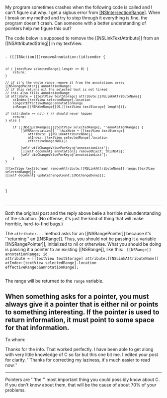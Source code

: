 My program sometimes crashes when the following code is called and I can't figure out why.  I get a sigbus error from [[NSIntersectionRange]]().  When I break on my method and try to step through it everything is fine, the program doesn't crash.  Can someone with a better understanding of pointers help me figure this out?

The code below is supposed to remove the [[NSLinkTextAttribute]] from an [[NSAttributedString]] in my textView.

<code>
- ([[IBAction]])removeAnnotation:(id)sender {

	if ( [textView selectedRange].length == 0) {
		return;
	}

	// if it's the whole range remove it from the annotations array
	[[NSRangePointer]] annotationRange;
	// if this returns nil the selected text is not linked 
	// this also fills annotationRange
	id attribute = [[textView textStorage] attribute:[[NSLinkAttributeName]] 
		atIndex:[textView selectedRange].location
		longestEffectiveRange:annotationRange
		inRange:[[NSMakeRange]](0,[[textView textStorage] length])];
		
	if (attribute == nil) { // should never happen
		return;
	} else {

		if ([[NSEqualRanges]]([textView selectedRange], ''annotationRange)) {
			[[AVNRannotation]] ''thisNote = [[textView textStorage] 
				attribute: [[NSLinkAttributeName]]
				atIndex: [textView selectedRange].location
				effectiveRange:NULL];
			
			[self willChangeValueForKey:@"annotationList"];
			[[[self document] annotations] removeObject: thisNote];
			[self didChangeValueForKey:@"annotationList"];
		}
	}
	
	[[textView textStorage] removeAttribute:[[NSLinkAttributeName]] range:[textView selectedRange]];
	[[self document] updateChangeCount:[[NSChangeDone]]];	
}

</code>

----

Both the original post and the reply above belie a horrible misunderstanding of the situation. (No offense, it's just the kind of thing that will make horrible, hard-to-find bugs.)

The <code>attribute:...</code> method asks for an [[NSRangePointer]] because it's ''returning'' an [[NSRange]]. Thus, you should not be passing it a variable [[NSRangePointer]], initialized to nil or otherwise. What you should be doing is passing it a pointer to an existing [[NSRange]], like this:
<code>
[[NSRange]] annotationRange;
id attribute = [[textView textStorage] attribute:[[NSLinkAttributeName]] 
	atIndex:[textView selectedRange].location
	effectiveRange:&annotationRange];

</code>
The range will be returned to the <code>range</code> variable.

When something asks for a pointer, you must always give it a pointer that is either nil or points to something interesting. If the pointer is used to return information, it must point to some space for that information.
----
To whom:

Thanks for the info.  That worked perfectly.  I have been able to get along with very little knowledge of C so far but this one bit me.  I edited your post for clarity. ''Thanks for correcting my laziness, it's much easier to read now.''

----

Pointers are '''the''' most important thing you could possibly know about C. If you don't know about them, that will be the cause of about 70% of your problems.